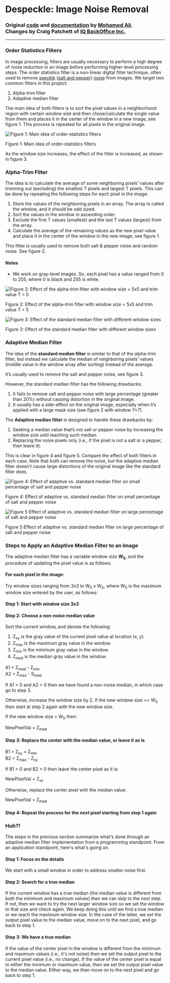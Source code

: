 # Despeckle: Image Noise Removal</br>
### Original [code](https://github.com/Mohamed-Ali-Mohamed/IMAGE-FILTERS) and [documentation](https://progmohamedali.wordpress.com/2014/02/24/image-filters-noise-removal-in-image-processing/) by [Mohamed Ali](https://progmohamedali.wordpress.com/about/). </br>Changes by Craig Patchett of [IQ BackOffice Inc.](http://www.iqbackoffice.com)
---
### Order Statistics Filters

In image processing, filters are usually necessary to perform a high degree of noise reduction in an image before performing higher-level processing steps. The order statistics filter is a non-linear digital filter technique, often used to remove [speckle](http://en.wikipedia.org/wiki/Speckle_noise) ([salt and pepper](http://en.wikipedia.org/wiki/Salt_and_pepper_noise)) [noise](http://en.wikipedia.org/wiki/Signal_noise) from images. We target two common filters in this project:

1. Alpha-trim filter
2. Adaptive median filter

The main idea of both filters is to sort the pixel values in a neighborhood region with certain window size and then chose/calculate the single value from them and places it in the center of the window in a new image, see figure 1. This process is repeated for all pixels in the original image.

![Figure 1: Main idea of order-statistics filters](https://progmohamedali.files.wordpress.com/2014/02/image-filters-1.png)

Figure 1: Main idea of order-statistics filters

As the window size increases, the effect of the filter is increased, as shown in figure 3.

### Alpha-Trim Filter

The idea is to calculate the average of some neighboring pixels’ values after trimming out (excluding) the smallest T pixels and largest T pixels. This can be done by repeating the following steps for each pixel in the image:

1. Store the values of the neighboring pixels in an array. The array is called the window, and it should be odd sized.
2. Sort the values in the window in ascending order.
3. Exclude the first T values (smallest) and the last T values (largest) from the array.
4. Calculate the average of the remaining values as the new pixel value and place it in the center of the window in the new image, see figure 1.

This filter is usually used to remove both salt & pepper noise and random noise. See figure 2.

#### Notes

* We work on gray-level images. So, each pixel has a value ranged from 0 to 255, where 0 is black and 255 is white.

![Figure 2: Effect of the alpha-trim filter with window size = 5x5 and trim value T = 5](https://progmohamedali.files.wordpress.com/2014/02/image-filters2.png?w=620&h=312)

Figure 2: Effect of the alpha-trim filter with window size = 5x5 and trim value T = 5

![Figure 3: Effect of the standard median filter with different window sizes](https://progmohamedali.files.wordpress.com/2014/02/image-filters3.png?w=620&h=446)

Figure 3: Effect of the standard median filter with different window sizes

### Adaptive Median Filter

The idea of the **standard median filter** is similar to that of the alpha-trim filter, but instead we calculate the median of neighboring pixels’ values (middle value in the window array after sorting) instead of the average.

It’s usually used to remove the salt and pepper noise, see figure 3.

However, the standard median filter has the following drawbacks:

1. It fails to remove salt and pepper noise with large percentage (greater than 20%) without causing distortion in the original image.
2. It usually has a side-effect on the original image, especially when it’s applied with a large mask size (see figure 2 with window 7×7).

The **Adaptive median filter** is designed to handle these drawbacks by:

1. Seeking a median value that’s not salt or pepper noise by increasing the window size until reaching such median.
2. Replacing the noise pixels only (i.e., if the pixel is not a salt or a pepper, then leave it).

This is clear in figure 4 and figure 5. Compare the effect of both filters in each case. Note that both can remove the noise, but the adaptive median filter doesn't cause large distortions of the original image like the standard filter does.

![Figure 4: Effect of adaptive vs. standard median filter on small percentage of salt and pepper noise](https://progmohamedali.files.wordpress.com/2014/02/image-filters4.png?w=620&h=370)

Figure 4: Effect of adaptive vs. standard median filter on small percentage of salt and pepper noise

![Figure 5 Effect of adaptive vs. standard median filter on large percentage of salt and pepper noise](https://progmohamedali.files.wordpress.com/2014/02/image-filters5.png?w=620&h=481)

Figure 5 Effect of adaptive vs. standard median filter on large percentage of salt and pepper noise

### Steps to Apply an Adaptive Median Filter to an Image

The adaptive median filter has a variable window size **W<sub>S</sub>**, and the procedure of updating the pixel value is as follows:

#### For each pixel in the image:

Try window sizes ranging from 3x3 to W<sub>S</sub> x W<sub>S</sub>, where W<sub>S</sub> is the maximum window size entered by the user, as follows:

#### Step 1: Start with window size 3x3

#### Step 2: Choose a non-noise median value

Sort the current window, and denote the following:

1. Z<sub>xy</sub> is the gray value of the current pixel value at location (x, y).
2. Z<sub>max</sub> is the maximum gray value in the window.
3. Z<sub>min</sub> is the minimum gray value in the window.
4. Z<sub>med</sub> is the median gray value in the window.
 
A1 = Z<sub>med</sub> - Z<sub>min</sub>  
A2 = Z<sub>max</sub> - S<sub>med</sub>

If A1 > 0 and A2 > 0 then we have found a non-noise median, in which case go to step 3. 

Otherwise, increase the window size by 2. If the new window size <= W<sub>S</sub> then start at step 2 again with the new window size.

If the new window size > W<sub>S</sub> then:

NewPixelVal = Z<sub>med</sub>

#### Step 3: Replace the center with the median value, or leave it as is

B1 = Z<sub>xy</sub> = Z<sub>min</sub>  
B2 = Z<sub>max</sub> - Z<sub>xy</sub>

If B1 > 0 and B2 > 0 then leave the center pixel as it is:

NewPizelVal = Z<sub>xy</sub>

Otherwise, replace the center pixel with the median value:

NewPixelVal = Z<sub>med</sub>

#### Step 4: Repeat the process for the next pixel starting from step 1 again

### Huh?!

The steps in the previous section summarize what's done through an adaptive median filter implementation from a programming standpoint. From an application standpoint, here's what's going on.

#### Step 1: Focus on the details

We start with a small window in order to address smaller noise first.

#### Step 2: Search for a true median

If the current window has a true median (the median value is different from both the minimum and maximum values) then we can skip to the next step. If not, then we want to try the next larger window size so we set the window to that size and check again. We keep doing this until we find a true median or we reach the maximum window size. In the case of the latter, we set the output pixel value to the median value, move on to the next pixel, and go back to step 1.

#### Step 3: We have a true median

If the value of the center pixel in the window is different from the minimum and maximum values (i.e., it's not noise) then we set the output pixel to the current pixel value (i.e., no change). If the value of the center pixel is equal to either the minimum or maximum value, then we set the output pixel value to the median value. Either way, we then move on to the next pixel and go back to step 1.